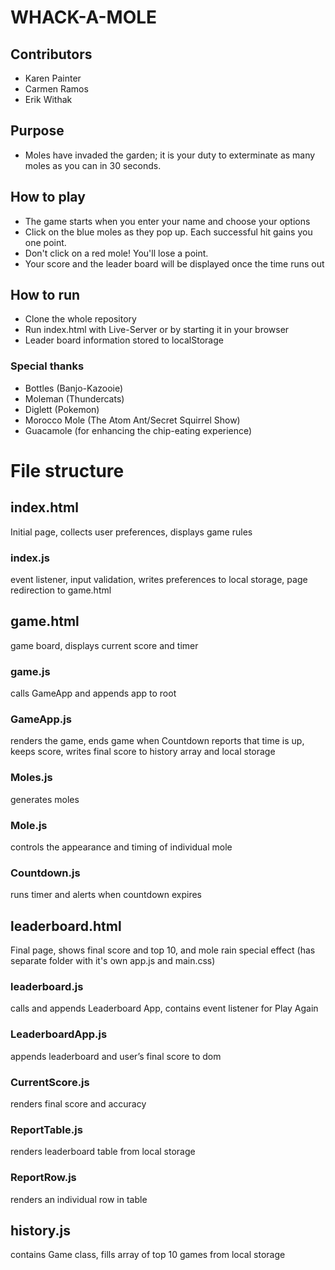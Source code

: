 # WHACK-A-MOLE
## Contributors
* Karen Painter
* Carmen Ramos
* Erik Withak

## Purpose
* Moles have invaded the garden; it is your duty to exterminate as many moles as you can in 30 seconds.

## How to play
* The game starts when you enter your name and choose your options
* Click on the blue moles as they pop up.  Each successful hit gains you one point.
* Don't click on a red mole!  You'll lose a point.
* Your score and the leader board will be displayed once the time runs out

## How to run
* Clone the whole repository
* Run index.html with Live-Server or by starting it in your browser
* Leader board information stored to localStorage

### Special thanks
* Bottles (Banjo-Kazooie)
* Moleman (Thundercats)
* Diglett (Pokemon)
* Morocco Mole (The Atom Ant/Secret Squirrel Show)
* Guacamole (for enhancing the chip-eating experience)


# File structure

## index.html
Initial page, collects user preferences, displays game rules
### index.js
event listener, input validation, writes preferences to local storage, page redirection to game.html

## game.html
game board, displays current score and timer
### game.js 
calls GameApp and appends app to root
### GameApp.js 
renders the game, ends game when Countdown reports that time is up, keeps score, writes final score to history array and local storage
### Moles.js 
generates moles
### Mole.js 
controls the appearance and timing of individual mole
### Countdown.js 
runs timer and alerts when countdown expires

## leaderboard.html 
Final page, shows final score and top 10, and mole rain special effect (has separate folder with it's own app.js and main.css)
### leaderboard.js 
calls and appends Leaderboard App, contains event listener for Play Again
### LeaderboardApp.js 
appends leaderboard and user’s final score to dom
### CurrentScore.js 
renders final score and accuracy
### ReportTable.js 
renders leaderboard table from local storage
### ReportRow.js 
renders an individual row in table

## history.js
contains Game class, fills array of top 10 games from local storage



